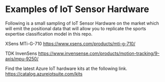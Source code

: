 # Examples of IoT Sensor Hardware


Following is a small sampling of IoT Sensor Hardware on the market which will emit the positional data that will allow you to replicate the sports expertise classification model in this repo.  

XSens MTi-G-710
https://www.xsens.com/products/mti-g-710/

TDK InvenSens
https://www.invensense.com/products/motion-tracking/9-axis/mpu-9250/


Find the latest Azure IoT hardware kits at the following link.
https://catalog.azureiotsuite.com/kits

